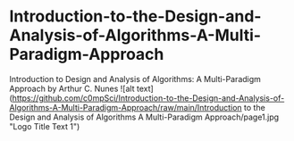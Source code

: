 # Introduction-to-the-Design-and-Analysis-of-Algorithms-A-Multi-Paradigm-Approach
Introduction to Design and Analysis of Algorithms: A Multi-Paradigm Approach by Arthur C. Nunes 
![alt text](https://github.com/c0mpSci/Introduction-to-the-Design-and-Analysis-of-Algorithms-A-Multi-Paradigm-Approach/raw/main/Introduction to the Design and Analysis of Algorithms A Multi-Paradigm Approach/page1.jpg "Logo Title Text 1")
